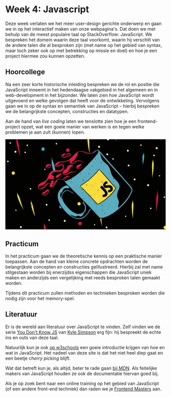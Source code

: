 # Week 4: Javascript

Deze week verlaten we het meer user-design gerichte onderwerp en gaan we in op het interactief maken van onze webpagina's. Dat doen we met behulp van de meest populaire taal op StackOverflow: JavaScript. We bespreken het domein waarin deze taal voorkomt, waarin hij verschilt van de andere talen die al besproken zijn (met name op het gebied van syntax, maar toch zeker ook op met betrekking op missie en doel) en hoe je een project hiermee zou kunnen opzetten.

## Hoorcollege

Na een zeer korte historische inleiding bespreken we de rol en positie die JavaScript inneemt in het hedendaagse vakgebied in het algemeen en in web-development in het bijzonder. We laten zien hoe JavaScript wordt uitgevoerd en welke gevolgen dat heeft voor de ontwikkeling. Vervolgens gaan we in op de syntax en semantiek van JavaScript – hierbij bespreken we de belangrijkste concepten, constructies en datatypen. 

Aan de hand van *live coding* laten we tenslotte zien hoe je een frontend-project opzet, wat een goeie manier van werken is en tegen welke problemen je aan zult (kunnen) lopen.

![Deze week staat JavaScript centraal](../imgs/javascript.jpeg)

## Practicum

In het practicum gaan we de theoretische kennis op een praktische manier toepassen. Aan de hand van kleine concrete opdrachten worden de belangrijkste concepten en constructies geïllustreerd. Hierbij zal met name stilgestaan worden bij enerzijdss eigenschappen die JavaScript uniek maken en anderzijds een vergelijking met reeds besproken talen gemaakt worden.

Tijdens dit practicum zullen methoden en technieken besproken worden die nodig zijn voor het memory-spel.

## Literatuur

Er is de wereld aan literatuur over JavaScript te vinden. Zelf vinden we de serie [You Don't Know JS](https://github.com/getify/You-Dont-Know-JS) van [Kyle Simpson](https://me.getify.com/) erg fijn: hij bespreekt de echte ins en outs van deze taal. 

Natuurlijk kun je ook [op w3schools](https://www.w3schools.com/js/default.asp) een goeie introductie krijgen van hoe en wat in JavaScript. Het nadeel van deze site is dat het niet heel diep gaat en een beetje *cherry picking* blijft.

Wat dat betreft kun je, als altijd, beter te rade gaan [bij MDN](https://developer.mozilla.org/en-US/docs/Web/javascript). Als feitelijke makers van JavaScript houden ze ook de documentatie hiervan goed bij.

Als je op zoek bent naar een online training op het gebied van JavaScript (of een andere front-end techniek) dan raden we je [Frontend Masters](https://frontendmasters.com/) aan. 